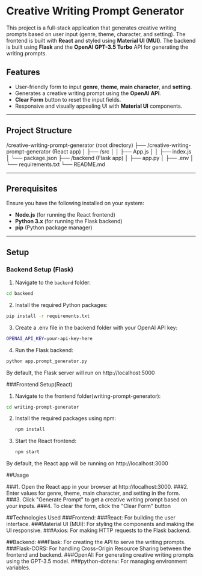# Creative Writing Prompt Generator

This project is a full-stack application that generates creative writing prompts based on user input (genre, theme, character, and setting). The frontend is built with **React** and styled using **Material UI (MUI)**. The backend is built using **Flask** and the **OpenAI GPT-3.5 Turbo** API for generating the writing prompts.

## Features
- User-friendly form to input **genre**, **theme**, **main character**, and **setting**.
- Generates a creative writing prompt using the **OpenAI API**.
- **Clear Form** button to reset the input fields.
- Responsive and visually appealing UI with **Material UI** components.

---

## Project Structure

/creative-writing-prompt-generator (root directory) ├── /creative-writing-prompt-generator (React app) │ ├── /src │ │ ├── App.js │ │ ├── index.js │ └── package.json ├── /backend (Flask app) │ ├── app.py │ ├── .env │ └── requirements.txt └── README.md

---

## Prerequisites

Ensure you have the following installed on your system:
- **Node.js** (for running the React frontend)
- **Python 3.x** (for running the Flask backend)
- **pip** (Python package manager)

---

## Setup

### Backend Setup (Flask)
1. Navigate to the `backend` folder:
```bash
cd backend
```

2. Install the required Python packages:
```bash
pip install -r requirements.txt
```
3. Create a .env file in the backend folder with your OpenAI API key:
```bash
OPENAI_API_KEY=your-api-key-here
```
4. Run the Flask backend:
```bash
python app.prompt_generator.py
```
By default, the Flask server will run on http://localhost:5000

###Frontend Setup(React)
1. Navigate to the frontend folder(writing-prompt-generator):
```bash
cd writing-prompt-generator
```

2. Install the required packages using npm:
   ```bash
   npm install
   ```
3. Start the React frontend:
   ```bash
   npm start
   ```
By default, the React app will be running on http://localhost:3000

##Usage

###1. Open the React app in your browser at http://localhost:3000.
###2. Enter values for genre, theme, main character, and setting in the form.
###3. Click "Generate Prompt" to get a creative writing prompt based on your inputs.
###4. To clear the form, click the "Clear Form" button

##Technologies Used
###Frontend:
  ###React: For building the user interface.
  ###Material UI (MUI): For styling the components and making the UI responsive.
  ###Axios: For making HTTP requests to the Flask backend.
  
##Backend:
  ###Flask: For creating the API to serve the writing prompts.
  ###Flask-CORS: For handling Cross-Origin Resource Sharing between the frontend and backend.
  ###OpenAI: For generating creative writing prompts using the GPT-3.5 model.
  ###python-dotenv: For managing environment variables.


  
